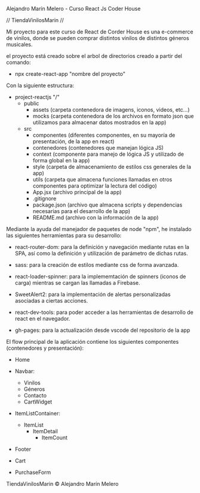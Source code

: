 Alejandro Marín Melero - Curso React Js Coder House


// TiendaVinilosMarin //


Mi proyecto para este curso de React de Corder House es una e-commerce de vinilos, donde se pueden comprar distintos vinilos de distintos géneros musicales.

el proyecto está creado sobre el arbol de directorios creado a partir del comando:

- npx create-react-app "nombre del proyecto"

Con la siguiente estructura:

- project-reactjs "/"
    - public
        - assets (carpeta contenedora de imagens, iconos, videos, etc...)
        - mocks (carpeta contenedora de los archivos en formato json que utilizamos para almacenar datos mostrados en la app)
    - src
        - componentes (diferentes componentes, en su mayoría de presentación, de la app en react)
        - contenedores (contenedores que manejan lógica JS)
        - context (componente para manejo de lógica JS y utilizado de forma global en la app)
        - style (carpeta de almacenamiento de estilos css generales de la app)
        - utils (carpeta que almacena funciones llamadas en otros componentes para optimizar la lectura del código)
        - App.jsx (archivo principal de la app)
        - .gitignore
        - package.json (archivo que almacena scripts y dependencias necesarias para el desarrollo de la app)
        - README.md (archivo con la información de la app)

Mediante la ayuda del manejador de paquetes de node "npm", he instalado las siguientes herramientas para su desarrollo:

- react-router-dom: para la definición y navegación mediante rutas en la SPA, así como la definición y utilización de parámetro de dichas rutas.

- sass: para la creación de estilos mediante css de forma avanzada.

- react-loader-spinner: para la implememtación de spinners (iconos de carga) mientras se cargan las llamadas a Firebase.

- SweetAlert2: para la implementación de alertas personalizadas asociadas a ciertas acciones.

- react-dev-tools: para poder acceder a las herramientas de desarrollo de react en el navegador.

- gh-pages: para la actualización desde vscode del repositorio de la app

El flow principal de la aplicación contiene los siguientes componentes (contenedores y presentación):

- Home

- Navbar:
    - Vinilos
    - Géneros
    - Contacto
    - CartWidget

- ItemListContainer:
    - ItemList
        - ItemDetail
            - ItemCount

- Footer 
- Cart
- PurchaseForm


TiendaVinilosMarin © Alejandro Marín Melero
